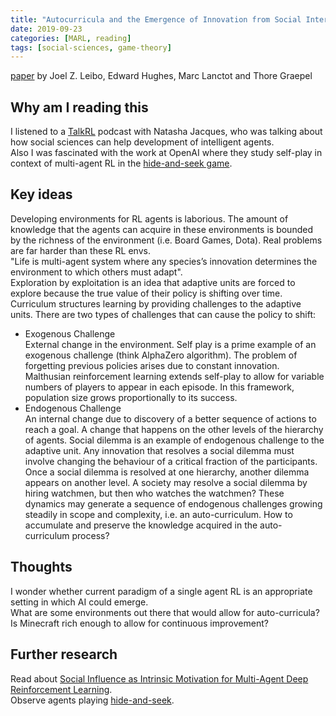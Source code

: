 ```yaml
---
title: "Autocurricula and the Emergence of Innovation from Social Interaction: A Manifesto for Multi-Agent Intelligence Research"
date: 2019-09-23
categories: [MARL, reading]
tags: [social-sciences, game-theory]
---
```

[paper](https://arxiv.org/pdf/1903.00742.pdf) by Joel Z. Leibo, Edward Hughes, Marc Lanctot and Thore Graepel

## Why am I reading this
I listened to a [TalkRL](https://www.talkrl.com/episodes/natasha-jaques) podcast with Natasha Jacques, who was talking about how social sciences can help development of intelligent agents.  
Also I was fascinated with the work at OpenAI where they study self-play in context of multi-agent RL in the [hide-and-seek game](https://openai.com/blog/emergent-tool-use/).  

## Key ideas
Developing environments for RL agents is laborious. The amount of knowledge that the agents can acquire in these environments is bounded by the richness of the environment (i.e. Board Games, Dota). Real problems are far harder than these RL envs.  
"Life is multi-agent system where any species’s innovation determines the environment to which others must adapt".  
Exploration by exploitation is an idea that adaptive units are forced to explore because the true value of their policy is shifting over time.
Curriculum structures learning by providing challenges to the adaptive units. There are two types of challenges that can cause the policy to shift:
- Exogenous Challenge  
    External change in the environment. Self play is a prime example of an exogenous challenge (think AlphaZero algorithm).
    The problem of forgetting previous policies arises due to constant innovation.
    Malthusian reinforcement learning extends self-play to allow for variable numbers of players to appear in each episode. In this framework, population size grows proportionally to its success.
- Endogenous Challenge  
    An internal change due to discovery of a better sequence of actions to reach a goal. A change that happens on the other levels of the hierarchy of agents. 
    Social dilemma is an example of endogenous challenge to the adaptive unit. 
    Any innovation that resolves a social dilemma must involve changing the behaviour of a critical fraction of the participants.
    Once a social dilemma is resolved at one hierarchy, another dilemma appears on another level.
    A society may resolve a social dilemma by hiring watchmen, but then who watches the watchmen?
    These dynamics may generate a sequence of endogenous challenges growing steadily in scope and complexity, i.e. an auto-curriculum.
How to accumulate and preserve the knowledge acquired in the auto-curriculum process?

## Thoughts
I wonder whether current paradigm of a single agent RL is an appropriate setting in which AI could emerge.  
What are some environments out there that would allow for auto-curricula? Is Minecraft rich enough to allow for continuous improvement?

## Further research
Read about [Social Influence as Intrinsic Motivation for Multi-Agent Deep Reinforcement Learning](https://arxiv.org/abs/1810.08647).  
Observe agents playing [hide-and-seek](https://github.com/openai/mujoco-worldgen/).


